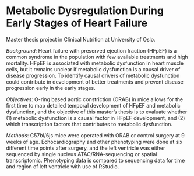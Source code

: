 # Metabolic Dysregulation During Early Stages of Heart Failure

Master thesis project in Clinical Nutrition at University of Oslo. 

*Background*: Heart failure with preserved ejection fraction (HFpEF) is a common syndrome in the population with few available treatments and high mortality. HFpEF is associated with metabolic dysfunction in heart muscle cells, but it remains unclear if metabolic dysfunction is a causal driver of disease progression. To identify causal drivers of metabolic dysfunction could contribute in development of better treatments and prevent disease progression early in the early stages. 

*Objectives*: O-ring based aortic constriction (ORAB) in mice allows for the first time to map detailed temporal development of HFpEF and metabolic dysfunction, and the objective of this master’s thesis is to evaluate whether (1) metabolic dysfunction is a causal factor in HFpEF development, and (2) which transcription factors that contributes to metabolic dysfunction. 

*Methods*: C57bl/6js mice were operated with ORAB or control surgery at 9 weeks of age. Echocardiography and other phenotyping were done at six different time points after surgery, and the left ventricle was either sequenced by single nucleus ATAC/RNA-sequencing or spatial transcriptomic. Phenotyping data is compared to sequencing data for time and region of left ventricle with use of RStudio. 


